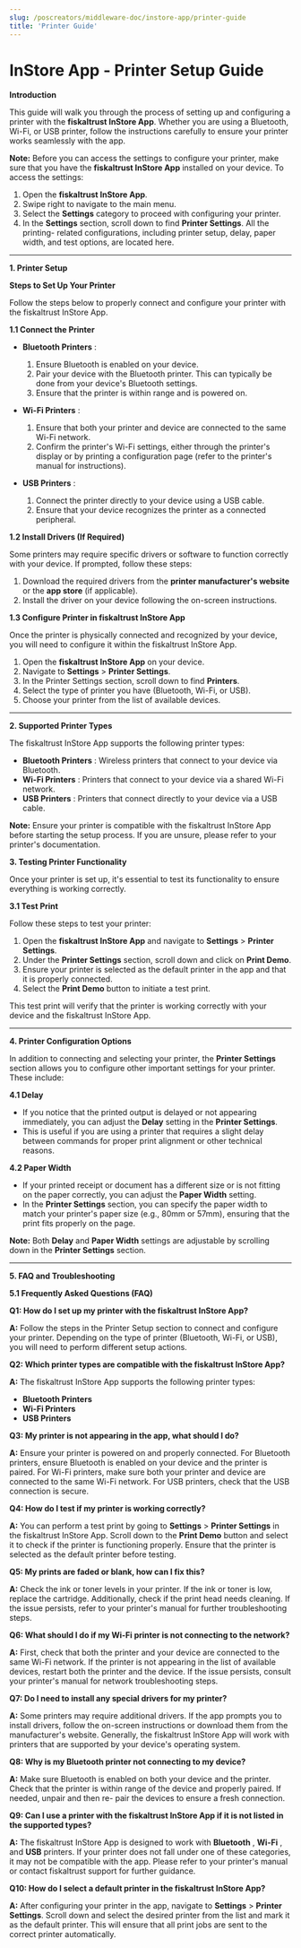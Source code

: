 ```yaml
---
slug: /poscreators/middleware-doc/instore-app/printer-guide
title: 'Printer Guide'
---
```



# InStore App - Printer Setup Guide

**Introduction**

This guide will walk you through the process of setting up and configuring a printer with
the **fiskaltrust InStore App**. Whether you are using a Bluetooth, Wi-Fi, or USB printer,
follow the instructions carefully to ensure your printer works seamlessly with the app.

**Note:** Before you can access the settings to configure your printer, make sure that you
have the **fiskaltrust InStore App** installed on your device. To access the settings:

1. Open the **fiskaltrust InStore App**.
2. Swipe right to navigate to the main menu.
3. Select the **Settings** category to proceed with configuring your printer.
4. In the **Settings** section, scroll down to find **Printer Settings**. All the printing-
    related configurations, including printer setup, delay, paper width, and test
    options, are located here.

---

**1. Printer Setup**

**Steps to Set Up Your Printer**

Follow the steps below to properly connect and configure your printer with the
fiskaltrust InStore App.

**1.1 Connect the Printer**

- **Bluetooth Printers** :
    1. Ensure Bluetooth is enabled on your device.
    2. Pair your device with the Bluetooth printer. This can typically be done from your device's Bluetooth settings.
    3. Ensure that the printer is within range and is powered on.
- **Wi-Fi Printers** :
    1. Ensure that both your printer and device are connected to the same Wi-Fi
       network.
    2. Confirm the printer's Wi-Fi settings, either through the printer's display or
       by printing a configuration page (refer to the printer's manual for
       instructions).


- **USB Printers** :
    1. Connect the printer directly to your device using a USB cable.
    2. Ensure that your device recognizes the printer as a connected peripheral.

**1.2 Install Drivers (If Required)**

Some printers may require specific drivers or software to function correctly with your
device. If prompted, follow these steps:

1. Download the required drivers from the **printer manufacturer's website** or the
    **app store** (if applicable).
2. Install the driver on your device following the on-screen instructions.

**1.3 Configure Printer in fiskaltrust InStore App**

Once the printer is physically connected and recognized by your device, you will need to
configure it within the fiskaltrust InStore App.

1. Open the **fiskaltrust InStore App** on your device.
2. Navigate to **Settings** > **Printer Settings**.
3. In the Printer Settings section, scroll down to find **Printers**.
4. Select the type of printer you have (Bluetooth, Wi-Fi, or USB).
5. Choose your printer from the list of available devices.

---

**2. Supported Printer Types**


The fiskaltrust InStore App supports the following printer types:

- **Bluetooth Printers** : Wireless printers that connect to your device via Bluetooth.
- **Wi-Fi Printers** : Printers that connect to your device via a shared Wi-Fi network.
- **USB Printers** : Printers that connect directly to your device via a USB cable.

**Note:** Ensure your printer is compatible with the fiskaltrust InStore App before starting
the setup process. If you are unsure, please refer to your printer's documentation.

**3. Testing Printer Functionality**

Once your printer is set up, it's essential to test its functionality to ensure everything is
working correctly.

**3.1 Test Print**


Follow these steps to test your printer:

1. Open the **fiskaltrust InStore App** and navigate to **Settings** > **Printer Settings**.
2. Under the **Printer Settings** section, scroll down and click on **Print Demo**.
3. Ensure your printer is selected as the default printer in the app and that it is
    properly connected.
4. Select the **Print Demo** button to initiate a test print.

This test print will verify that the printer is working correctly with your device and the
fiskaltrust InStore App.

---

**4. Printer Configuration Options**

In addition to connecting and selecting your printer, the **Printer Settings** section allows
you to configure other important settings for your printer. These include:

**4.1 Delay**

- If you notice that the printed output is delayed or not appearing immediately, you
    can adjust the **Delay** setting in the **Printer Settings**.
- This is useful if you are using a printer that requires a slight delay between
    commands for proper print alignment or other technical reasons.

**4.2 Paper Width**

- If your printed receipt or document has a different size or is not fitting on the
    paper correctly, you can adjust the **Paper Width** setting.
- In the **Printer Settings** section, you can specify the paper width to match your
    printer's paper size (e.g., 80mm or 57mm), ensuring that the print fits properly on
    the page.

**Note:** Both **Delay** and **Paper Width** settings are adjustable by scrolling down in the
**Printer Settings** section.

---


**5. FAQ and Troubleshooting**

**5.1 Frequently Asked Questions (FAQ)**

**Q1: How do I set up my printer with the fiskaltrust InStore App?**

**A:** Follow the steps in the Printer Setup section to connect and configure your printer.
Depending on the type of printer (Bluetooth, Wi-Fi, or USB), you will need to perform
different setup actions.


**Q2: Which printer types are compatible with the fiskaltrust InStore App?**

**A:** The fiskaltrust InStore App supports the following printer types:

- **Bluetooth Printers**
- **Wi-Fi Printers**
- **USB Printers**

**Q3: My printer is not appearing in the app, what should I do?**

**A:** Ensure your printer is powered on and properly connected. For Bluetooth printers,
ensure Bluetooth is enabled on your device and the printer is paired. For Wi-Fi printers,
make sure both your printer and device are connected to the same Wi-Fi network. For
USB printers, check that the USB connection is secure.

**Q4: How do I test if my printer is working correctly?**

**A:** You can perform a test print by going to **Settings** > **Printer Settings** in the fiskaltrust
InStore App. Scroll down to the **Print Demo** button and select it to check if the printer is
functioning properly. Ensure that the printer is selected as the default printer before
testing.

**Q5: My prints are faded or blank, how can I fix this?**

**A:** Check the ink or toner levels in your printer. If the ink or toner is low, replace the
cartridge. Additionally, check if the print head needs cleaning. If the issue persists, refer
to your printer's manual for further troubleshooting steps.

**Q6: What should I do if my Wi-Fi printer is not connecting to the network?**

**A:** First, check that both the printer and your device are connected to the same Wi-Fi
network. If the printer is not appearing in the list of available devices, restart both the
printer and the device. If the issue persists, consult your printer's manual for network
troubleshooting steps.

**Q7: Do I need to install any special drivers for my printer?**

**A:** Some printers may require additional drivers. If the app prompts you to install drivers,
follow the on-screen instructions or download them from the manufacturer's website.
Generally, the fiskaltrust InStore App will work with printers that are supported by your
device's operating system.

**Q8: Why is my Bluetooth printer not connecting to my device?**

**A:** Make sure Bluetooth is enabled on both your device and the printer. Check that the
printer is within range of the device and properly paired. If needed, unpair and then re-
pair the devices to ensure a fresh connection.


**Q9: Can I use a printer with the fiskaltrust InStore App if it is not listed in the
supported types?**

**A:** The fiskaltrust InStore App is designed to work with **Bluetooth** , **Wi-Fi** , and **USB**
printers. If your printer does not fall under one of these categories, it may not be
compatible with the app. Please refer to your printer's manual or contact fiskaltrust
support for further guidance.

**Q10: How do I select a default printer in the fiskaltrust InStore App?**

**A:** After configuring your printer in the app, navigate to **Settings** > **Printer Settings**.
Scroll down and select the desired printer from the list and mark it as the default printer.
This will ensure that all print jobs are sent to the correct printer automatically.


